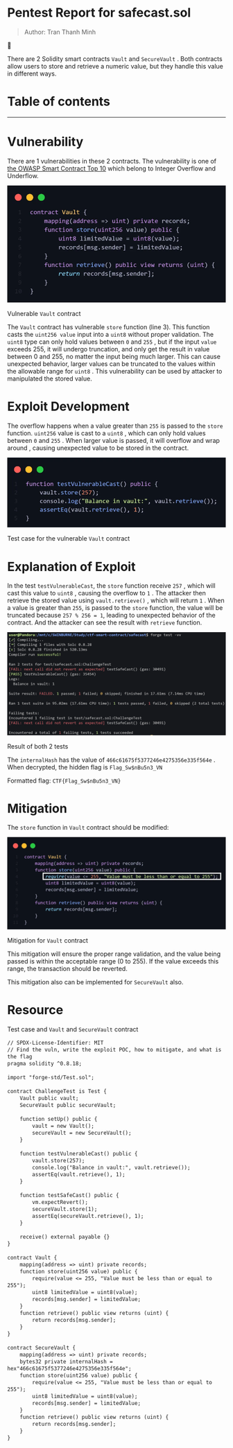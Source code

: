 # Pentest Report for safecast.sol

> Author: Tran Thanh Minh
> 

<aside>
🏦

There are 2 Solidity smart contracts `Vault` and `SecureVault` . Both contracts allow users to store and retrieve a numeric value, but they handle this value in different ways. 

</aside>

# Table of contents

---

# Vulnerability

There are 1 vulnerabilities in these 2 contracts. The vulnerability is one of [the OWASP Smart Contract Top 10](https://owasp.org/www-project-smart-contract-top-10/2023/en/src/SC02-integer-overflow-underflow.html) which belong to Integer Overflow and Underflow.

![Vulnerable `Vault` contract](99887938-57f3-4e8f-bdcc-15bc297d4f2f.png)

Vulnerable `Vault` contract

The `Vault` contract has vulnerable `store` function (line 3). This function casts the `uint256 value` input into a `uint8` without proper validation. The `uint8` type can only hold values between `0` and `255` , but if the input `value` exceeds 255, it will undergo truncation, and only get the result in value between 0 and 255, no matter the input being much larger. This can cause unexpected behavior, larger values can be truncated to the values within the allowable range for `uint8` . This vulnerability can be used by attacker to manipulated the stored value. 

# Exploit Development

The overflow happens when a value greater than `255` is passed to the `store` function. `uint256` value is cast to a `uint8` , which can only hold values between `0` and `255` . When larger value is passed, it will overflow and wrap around , causing unexpected value to be stored in the contract. 

![Test case for the vulnerable `Vault` contract](39cb233a-ed64-4a20-9edf-24244e67faae.png)

Test case for the vulnerable `Vault` contract

# Explanation of Exploit

In the test `testVulnerableCast`, the `store` function receive `257` , which will cast this value to `uint8` , causing the overflow to `1` . The attacker then retrieve the stored value using `vault.retrieve()` , which will return `1`  . When a value is greater than `255`, is passed to the `store` function, the value will be truncated because `257 % 256 = 1`, leading to unexpected behavior of the contract. And the attacker can see the result with `retrieve` function. 

![Result of both 2 tests](image.png)

Result of both 2 tests

The `internalHash` has the value of `466c61675f5377246e4275356e335f564e` . When decrypted, the hidden flag is `Flag_Sw$nBu5n3_VN`

Formatted flag: `CTF{Flag_Sw$nBu5n3_VN}`

# Mitigation

The `store` function in `Vault` contract should be modified: 

 

![Mitigation for `Vault` contract](9ac81500-4fae-4a54-a34a-3907e74cc135.png)

Mitigation for `Vault` contract

This mitigation will ensure the proper range validation, and the value being passed is within the acceptable range (0 to 255). If the value exceeds this range, the transaction should be reverted. 

This mitigation also can be implemented for `SecureVault` also. 

# Resource

Test case and `Vault` and `SecureVault` contract

```solidity
// SPDX-License-Identifier: MIT
// Find the vuln, write the exploit POC, how to mitigate, and what is the flag
pragma solidity ^0.8.18;

import "forge-std/Test.sol";

contract ChallengeTest is Test {
    Vault public vault;
    SecureVault public secureVault;

    function setUp() public {
        vault = new Vault();
        secureVault = new SecureVault();
    }

    function testVulnerableCast() public {
        vault.store(257);
        console.log("Balance in vault:", vault.retrieve());
        assertEq(vault.retrieve(), 1);
    }

    function testSafeCast() public {
        vm.expectRevert();
        secureVault.store(1);
        assertEq(secureVault.retrieve(), 1);
    }

    receive() external payable {}
}

contract Vault {
    mapping(address => uint) private records;
    function store(uint256 value) public {
        require(value <= 255, "Value must be less than or equal to 255");
        uint8 limitedValue = uint8(value);
        records[msg.sender] = limitedValue;
    }
    function retrieve() public view returns (uint) {
        return records[msg.sender];
    }
}

contract SecureVault {
    mapping(address => uint) private records;
    bytes32 private internalHash = hex"466c61675f5377246e4275356e335f564e";
    function store(uint256 value) public {
        require(value <= 255, "Value must be less than or equal to 255");
        uint8 limitedValue = uint8(value);
        records[msg.sender] = limitedValue;
    }
    function retrieve() public view returns (uint) {
        return records[msg.sender];
    }
}

```